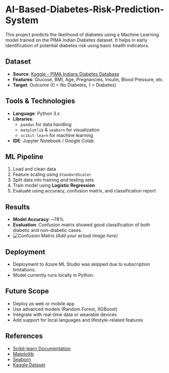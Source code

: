 # AI-Based-Diabetes-Risk-Prediction-System
This project predicts the likelihood of diabetes using a Machine Learning model trained on the PIMA Indian Diabetes dataset. It helps in early identification of potential diabetes risk using basic health indicators.

##  Dataset
- **Source**: [Kaggle - PIMA Indians Diabetes Database](https://www.kaggle.com/datasets/uciml/pima-indians-diabetes-database)
- **Features**: Glucose, BMI, Age, Pregnancies, Insulin, Blood Pressure, etc.
- **Target**: Outcome (0 = No Diabetes, 1 = Diabetes)

##  Tools & Technologies
- **Language**: Python 3.x
- **Libraries**: 
  - `pandas` for data handling  
  - `matplotlib` & `seaborn` for visualization  
  - `scikit-learn` for machine learning  
- **IDE**: Jupyter Notebook / Google Colab

##  ML Pipeline
1. Load and clean data
2. Feature scaling using `StandardScaler`
3. Split data into training and testing sets
4. Train model using **Logistic Regression**
5. Evaluate using accuracy, confusion matrix, and classification report

##  Results
- **Model Accuracy**: ~78%
- **Evaluation**: Confusion matrix showed good classification of both diabetic and non-diabetic cases.
- ![Confusion Matrix](confusion_matrix.png) *(Add your actual image here)*

##  Deployment
- Deployment to Azure ML Studio was skipped due to subscription limitations.
- Model currently runs locally in Python.

##  Future Scope
- Deploy as web or mobile app
- Use advanced models (Random Forest, XGBoost)
- Integrate with real-time data or wearable devices
- Add support for local languages and lifestyle-related features

##  References
- [Scikit-learn Documentation](https://scikit-learn.org/stable/)
- [Matplotlib](https://matplotlib.org/)
- [Seaborn](https://seaborn.pydata.org/)
- [Kaggle Dataset](https://www.kaggle.com/datasets/uciml/pima-indians-diabetes-database)
  

